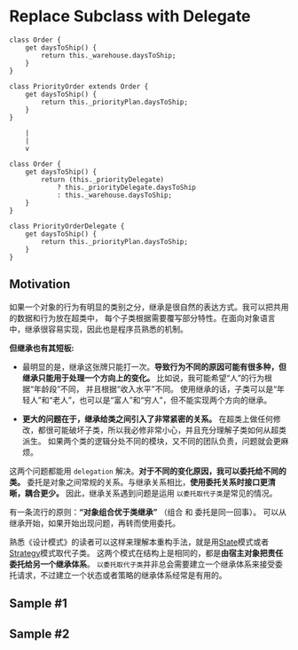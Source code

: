 # Replace Subclass with Delegate

````
class Order {
    get daysToShip() {
        return this._warehouse.daysToShip;
    }
}

class PriorityOrder extends Order {
    get daysToShip() {
        return this._priorityPlan.daysToShip;
    }
}

    |
    |
    v

class Order {
    get daysToShip() {
        return (this._priorityDelegate)
            ? this._priorityDelegate.daysToShip
            : this._warehouse.daysToShip;
    }
}

class PriorityOrderDelegate {
    get daysToShip() {
        return this._priorityPlan.daysToShip;
    }
}

````

## Motivation

如果一个对象的行为有明显的类别之分，继承是很自然的表达方式。我可以把共用的数据和行为放在超类中，
每个子类根据需要覆写部分特性。在面向对象语言中，继承很容易实现，因此也是程序员熟悉的机制。

**但继承也有其短板:** 
- 最明显的是，继承这张牌只能打一次。**导致行为不同的原因可能有很多种，但继承只能用于处理一个方向上的变化。**
比如说，我可能希望“人”的行为根据“年龄段”不同， 并且根据“收入水平”不同。
使用继承的话，子类可以是“年轻人”和“老人”，也可以是“富人”和“穷人”，但不能实现两个方向的继承。

- **更大的问题在于，继承给类之间引入了非常紧密的关系。** 
在超类上做任何修改，都很可能破坏子类，所以我必修非常小心，并且充分理解子类如何从超类派生。
如果两个类的逻辑分处不同的模块，又不同的团队负责，问题就会更麻烦。

这两个问题都能用 `delegation` 解决。**对于不同的变化原因，我可以委托给不同的类。**
委托是对象之间常规的关系。与继承关系相比，**使用委托关系时接口更清晰，耦合更少。**
因此，继承关系遇到问题是运用 `以委托取代子类`是常见的情况。

有一条流行的原则：**“对象组合优于类继承”** （组合 和 委托是同一回事）。
可以从继承开始，如果开始出现问题，再转而使用委托。

熟悉《设计模式》的读者可以这样来理解本重构手法，就是用[State](../../../design/patterns/state/state.md)模式或者[Strategy](../../../design/patterns/strategy/strategy.md)模式取代子类。
这两个模式在结构上是相同的，都是**由宿主对象把责任委托给另一个继承体系**。
`以委托取代子类`并非总会需要建立一个继承体系来接受委托请求，不过建立一个状态或者策略的继承体系经常是有用的。


## Sample #1


## Sample #2